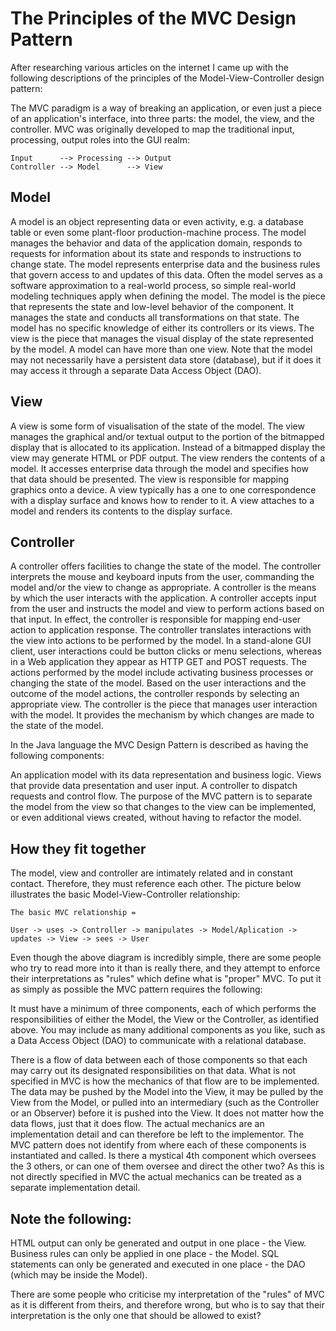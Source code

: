 The Principles of the MVC Design Pattern
========================================

After researching various articles on the internet I came up with the following descriptions of the principles of the Model-View-Controller design pattern:

The MVC paradigm is a way of breaking an application, or even just a piece of an application's interface, into three parts: the model, the view, and the controller. MVC was originally developed to map the traditional input, processing, output roles into the GUI realm:

    Input      --> Processing --> Output 
    Controller --> Model      --> View


Model
------
A model is an object representing data or even activity, e.g. a database table or even some plant-floor production-machine process.
The model manages the behavior and data of the application domain, responds to requests for information about its state and responds to instructions to change state.
The model represents enterprise data and the business rules that govern access to and updates of this data. Often the model serves as a software approximation to a real-world process, so simple real-world modeling techniques apply when defining the model.
The model is the piece that represents the state and low-level behavior of the component. It manages the state and conducts all transformations on that state. The model has no specific knowledge of either its controllers or its views. The view is the piece that manages the visual display of the state represented by the model. A model can have more than one view.
Note that the model may not necessarily have a persistent data store (database), but if it does it may access it through a separate Data Access Object (DAO).


View
-----
A view is some form of visualisation of the state of the model.
The view manages the graphical and/or textual output to the portion of the bitmapped display that is allocated to its application. Instead of a bitmapped display the view may generate HTML or PDF output.
The view renders the contents of a model. It accesses enterprise data through the model and specifies how that data should be presented.
The view is responsible for mapping graphics onto a device. A view typically has a one to one correspondence with a display surface and knows how to render to it. A view attaches to a model and renders its contents to the display surface.


Controller
-----------
A controller offers facilities to change the state of the model. The controller interprets the mouse and keyboard inputs from the user, commanding the model and/or the view to change as appropriate.
A controller is the means by which the user interacts with the application. A controller accepts input from the user and instructs the model and view to perform actions based on that input. In effect, the controller is responsible for mapping end-user action to application response.
The controller translates interactions with the view into actions to be performed by the model. In a stand-alone GUI client, user interactions could be button clicks or menu selections, whereas in a Web application they appear as HTTP GET and POST requests. The actions performed by the model include activating business processes or changing the state of the model. Based on the user interactions and the outcome of the model actions, the controller responds by selecting an appropriate view.
The controller is the piece that manages user interaction with the model. It provides the mechanism by which changes are made to the state of the model.

In the Java language the MVC Design Pattern is described as having the following components:

An application model with its data representation and business logic.
Views that provide data presentation and user input.
A controller to dispatch requests and control flow.
The purpose of the MVC pattern is to separate the model from the view so that changes to the view can be implemented, or even additional views created, without having to refactor the model.


How they fit together
---------------------
The model, view and controller are intimately related and in constant contact. Therefore, they must reference each other. The picture below illustrates the basic Model-View-Controller relationship:

    The basic MVC relationship = 

    User -> uses -> Controller -> manipulates -> Model/Aplication -> updates -> View -> sees -> User


Even though the above diagram is incredibly simple, there are some people who try to read more into it than is really there, and they attempt to enforce their interpretations as "rules" which define what is "proper" MVC. To put it as simply as possible the MVC pattern requires the following:

It must have a minimum of three components, each of which performs the responsibilities of either the Model, the View or the Controller, as identified above. You may include as many additional components as you like, such as a Data Access Object (DAO) to communicate with a relational database.

There is a flow of data between each of those components so that each may carry out its designated responsibilities on that data. What is not specified in MVC is how the mechanics of that flow are to be implemented. The data may be pushed by the Model into the View, it may be pulled by the View from the Model, or pulled into an intermediary (such as the Controller or an Observer) before it is pushed into the View. It does not matter how the data flows, just that it does flow. The actual mechanics are an implementation detail and can therefore be left to the implementor.
The MVC pattern does not identify from where each of these components is instantiated and called. Is there a mystical 4th component which oversees the 3 others, or can one of them oversee and direct the other two? As this is not directly specified in MVC the actual mechanics can be treated as a separate implementation detail.


Note the following:
-------------------
HTML output can only be generated and output in one place - the View.
Business rules can only be applied in one place - the Model.
SQL statements can only be generated and executed in one place - the DAO (which may be inside the Model).

There are some people who criticise my interpretation of the "rules" of MVC as it is different from theirs, and therefore wrong, but who is to say that their interpretation is the only one that should be allowed to exist?